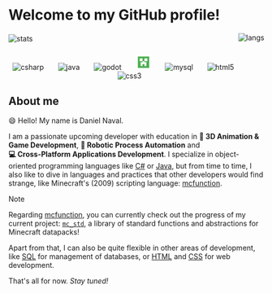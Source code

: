 # Welcome to my GitHub profile!

<!-- Photo and stats -->
<div>
    <img alt="stats" align="center" height="150" src="https://github-readme-stats.vercel.app/api?username=scrmbl-egg&hide_title=true&hide_rank=true&show_icons=false&include_all_commits=true&count_private=true&disable_animations=false&theme=github_dark&locale=en&hide_border=true"/>
    <img alt="langs" align="right" height="150" src="https://github-readme-stats.vercel.app/api/top-langs?username=scrmbl-egg&locale=en&hide_title=true&layout=compact&card_width=320&langs_count=5&theme=github_dark&hide_border=true"/>
</div>

<!-- Small space -->
###

<!-- Row of software/language icons -->
<div align="center">
    <img alt="csharp" height="30" src="https://cdn.jsdelivr.net/gh/devicons/devicon/icons/csharp/csharp-original.svg">
    <img width="20">
    <img alt="java" height="30" src="https://cdn.jsdelivr.net/gh/devicons/devicon/icons/java/java-original.svg">
    <img width="20"/>
    <img alt="godot" height="30" src="https://cdn.jsdelivr.net/gh/devicons/devicon/icons/godot/godot-original.svg">
    <img width="20"/>
    <img alt="mcfunction" height="30" src="https://github.com/material-extensions/vscode-material-icon-theme/blob/main/icons/minecraft.svg">
    <img width="20">
    <img alt="mysql" height="30" src="https://cdn.jsdelivr.net/gh/devicons/devicon/icons/mysql/mysql-original.svg">
    <img width="20"/>
    <img alt="html5" height="30" src="https://cdn.jsdelivr.net/gh/devicons/devicon/icons/html5/html5-original.svg">
    <img width="20">
    <img alt="css3" height="30" src="https://cdn.jsdelivr.net/gh/devicons/devicon/icons/css3/css3-original.svg">
</div>

## About me
:smile: Hello! My name is Daniel Naval.

I am a passionate upcoming developer with education in **:space_invader: 3D Animation & Game Development**, **:robot: Robotic Process Automation** and\
**:computer: Cross-Platform Applications Development**. I specialize in object-oriented programming languages like <ins>C#</ins> or <ins>Java</ins>, but from time to time, I also like to dive in languages and practices that other developers would find strange, like Minecraft's (2009) scripting language: <ins>mcfunction</ins>.

> [!NOTE]
> Regarding <ins>mcfunction</ins>, you can currently check out the progress of my current project: [`mc_std`](https://github.com/scrmbl-egg/mc_std), a library of standard functions and abstractions for Minecraft datapacks!

Apart from that, I can also be quite flexible in other areas of development, like <ins>SQL</ins> for management of databases, or <ins>HTML</ins> and <ins>CSS</ins> for web development.

That's all for now. *Stay tuned!*
